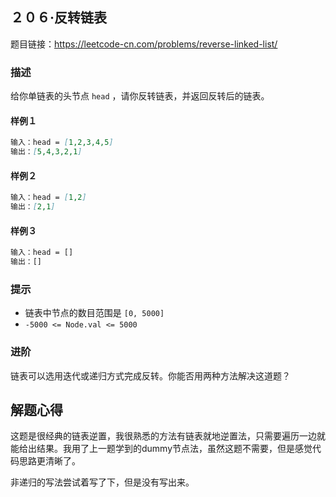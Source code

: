 ## ２０６·反转链表

题目链接：https://leetcode-cn.com/problems/reverse-linked-list/

### 描述

给你单链表的头节点 `head` ，请你反转链表，并返回反转后的链表。

#### 样例１

```markdown
输入：head = [1,2,3,4,5]
输出：[5,4,3,2,1]
```

#### 样例２

```markdown
输入：head = [1,2]
输出：[2,1]
```

#### 样例３

```markdown
输入：head = []
输出：[]
```

### 提示

- 链表中节点的数目范围是 `[0, 5000]`
- `-5000 <= Node.val <= 5000`

### 进阶

链表可以选用迭代或递归方式完成反转。你能否用两种方法解决这道题？

## 解题心得

这题是很经典的链表逆置，我很熟悉的方法有链表就地逆置法，只需要遍历一边就能给出结果。我用了上一题学到的dummy节点法，虽然这题不需要，但是感觉代码思路更清晰了。

非递归的写法尝试着写了下，但是没有写出来。

